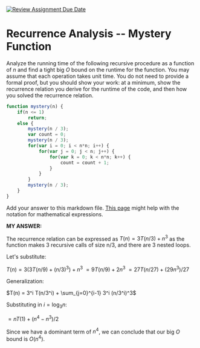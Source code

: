 [![Review Assignment Due Date](https://classroom.github.com/assets/deadline-readme-button-24ddc0f5d75046c5622901739e7c5dd533143b0c8e959d652212380cedb1ea36.svg)](https://classroom.github.com/a/OlW38W4k)
# Recurrence Analysis -- Mystery Function

Analyze the running time of the following recursive procedure as a function of
$n$ and find a tight big $O$ bound on the runtime for the function. You may
assume that each operation takes unit time. You do not need to provide a formal
proof, but you should show your work: at a minimum, show the recurrence relation
you derive for the runtime of the code, and then how you solved the recurrence
relation.

```javascript
function mystery(n) {
    if(n <= 1)
        return;
    else {
        mystery(n / 3);
        var count = 0;
        mystery(n / 3);
        for(var i = 0; i < n*n; i++) {
            for(var j = 0; j < n; j++) {
                for(var k = 0; k < n*n; k++) {
                    count = count + 1;
                }
            }
        }
        mystery(n / 3);
    }
}
```

Add your answer to this markdown file. [This
page](https://docs.github.com/en/get-started/writing-on-github/working-with-advanced-formatting/writing-mathematical-expressions)
might help with the notation for mathematical expressions.




**MY ANSWER:**

The recurrence relation can be expressed as $T(n) = 3T(n/3) + n^3$ as the function makes 3 recursive calls of size n/3, and there are 3 nested loops.

Let's substitute:

$T(n) = 3(3T(n/9) + (n/3)^3) + n^3$
$= 9T(n/9) + 2n^3$
$= 27T(n/27) + (29n^3)/27$

Generalization:

$T(n) = 3^i T(n/3^i) + \sum_{j=0}^{i-1} 3^i (n/3^i)^3$

Substituting in $i = \log_{3} n$:

$= nT(1) + (n^4 - n^3)/2$

Since we have a dominant term of $n^4$, we can conclude that our big $O$ bound is $O(n^4)$.
